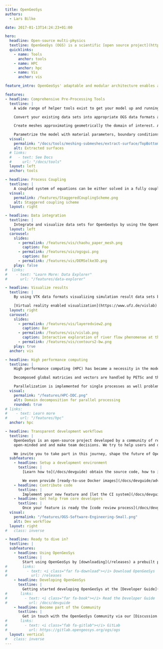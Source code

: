 ```yaml
---
title: OpenGeoSys
authors:
  - Lars Bilke

date: 2017-01-13T14:24:23+01:00

hero:
  headline: Open-source multi-physics
  textline: OpenGeoSys (OGS) is a scientific [open source project](https://gitlab.opengeosys.org/ogs/ogs) for the development of numerical methods for the simulation of thermo-hydro-mechanical-chemical (THMC) processes in porous and fractured media. Current version is OpenGeoSys-6 which is documented on this page. For information about OpenGeoSys-5, see [its dedicated section](/ogs-5). OGS has been successfully applied in the fields of regional, contaminant and coastal hydrology, fundamental and geothermal energy systems, geotechnical engineering, energy storage, CO2 sequestration/storage and Nuclear Waste Management and disposal.
  quicklinks:
    - name: Tools
      anchor: tools
    - name: HPC
      anchor: hpc
    - name: Vis
      anchor: vis

feature_intro: OpenGeoSys' adaptable and modular architecture enables a wide variety of use cases and flexible workflows. In the following we highlight some of its most important features.

features:
- headline: Comprehensive Pre-Processing Tools
  textline: |
    A wide range of helper tools exist to get your model up and running with OpenGeoSys.

    Convert your existing data sets into appropriate OGS data formats and structures.

    Create meshes approximating geometrically the domain of interest. Analyze mesh quality, cleanup the mesh or adding layers to it.

    Parametrize the model with material parameters, boundary conditions and source terms.
  visual:
    permalink: "/docs/tools/meshing-submeshes/extract-surface/TopBottomSideSurface.png"
    alt: Extracted surfaces
  # links:
  #   - text: See Docs
  #     url: "/docs/tools"
  layout: left
  anchor: tools

- headline: Process Coupling
  textline: |
    A coupled system of equations can be either solved in a fully coupled way of the monolithic method, or in the sequential manner of the staggered scheme. The monolithic scheme is applied for all coupled processes, while the staggered scheme are available for the coupled processes of themo-hydraulic, hydro-mechanical, and phase field mechanical problems.
  visual:
    permalink: /features/StaggeredCouplingScheme.png
    alt: Staggered coupling scheme
  layout: right

- headline: Data integration
  textline: |
    Integrate and visualize data sets for OpenGeoSys by using the OpenGeoSys Data Explorer. It provides functionality to visually assess the data and see possible artefacts, inconsistencies between data sets or missing information.
  layout: left
  carousel:
    slides:
      - permalink: /features/vis/chaohu_paper_mesh.png
        caption: Foo
      - permalink: /features/vis/ogsgui.png
        caption: Bar
      - permalink: /features/vis/DEMSelke3D.png
    play: false
#  links:
#    - text: "Learn More: Data Explorer"
#      url: "/features/data-explorer"

- headline: Visualize results
  textline: |
    By using VTK data formats visualizing simulation result data sets becomes an easy task. The de-facto standard software for scientific visualtions [ParaView](https://www.paraview.org) can be used to explore and analyze complex data in a visual way.

    [Virtual reality enabled visualization](https://www.ufz.de/vislab) brings your data onto the large screen for intuitive exploration and assessment.
  layout: right
  carousel:
    slides:
      - permalink: /features/vis/layeredview2.png
        caption: Bar
      - permalink: /features/vis/vislab.png
        caption: Interactive exploration of river flow phenomenae at the TESSIN VISLab of the Helmholtz Centre for Environmental Research – UFZ
      - permalink: /features/vis/contours2-bw.png
    play: true
  anchor: vis

- headline: High performance computing
  textline: |
    High performance computing (HPC) has became a necessity in the modelling of environmental and geotechnical problems for better characterization of the complexity of geo-systems as well as predicting their evolution in time. Parallel computing is the most efficient method in the high performance computing. In OGS, the parallalization of the finite element (FE) computation is based on the domain decomposition method (DDC).

    Decomposed global matricies and vectors are handled by PETSc and the system of linear equations are solved by the performant PETSc solver. PETSc builds upon the Message Passing Interface (MPI) suitable for a wide variety of parallel computing architectures.

    Parallelization is implemented for single processes as well problems with coupled processes which are using the same order of element for each process.
  visual:
    permalink: "/features/HPC-DDC.png"
    alt: Domain decomposition for parallel processing
    rounded: true
# links:
#    - text: Learn more
#      url: "/features/hpc"
  anchor: hpc

- headline: Transparent development workflows
  textline: |
    OpenGeoSys is an open-source project developed by a community of researchers. We try to be
    open-minded and and make team decisions. We try to help users and developers as best as we can.

    We invite you to take part in this journey, shape the future of OpenGeoSys together and happily welcome any contribution.
  subfeatures:
    - headline: Setup a development environment
      textline: |
        [Learn how to](/docs/devguide) obtain the source code, how to install required other software (e.g. compilers, code libraries), how to configure the software and how to generate the application binary.

        We even provide [ready-to-use Docker images](/docs/devguide/advanced/docker/#prebuilt-ogs-6-docker-images) to get you started in seconds.
    - headline: Contribute code
      textline: |
        Implement your new feature and [let the CI system](/docs/devguide/development-workflows/continuous-integration) run sophisticated tests automatically for you incorporating multiple computing platforms, a magnitude of software configurations and a whole array of CPU intensive complex test simulation runs.
    - headline: Get help from core developers
      textline: |
        Once your feature is ready the [code review process](/docs/devguide/development-workflows/code-reviews/) starts. A helpful [core developer](https://gitlab.opengeosys.org/ogs/ogs/-/graphs/master) checks the proposed change for general acceptance and may give hints for improvement (of e.g. the computational performance or the code structure). Once the iterative feedback loop between you, code reviewer(s) and the automated test system satisfies all aspects the proposed change is merged into the main development line.
  visual:
    permalink: "/features/OGS-Software-Engineering-Small.png"
    alt: Dev workflow
  layout: right
#   class: inverse

- headline: Ready to dive in?
  textline: |
  subfeatures:
    - headline: Using OpenGeoSys
      textline: |
        Start using OpenGeoSys by [downloading](/releases) a prebuilt package.
#       links:
#         - text: <i class="far fa-download"></i> Download OpenGeoSys
#           url: /releases
    - headline: Developing OpenGeoSys
      textline: |
        Getting started developing OpenGeoSys at the [Developer Guide](/docs/devguide).
#      links:
#        - text: <i class="far fa-book"></i> Read the Developer Guide
#          url: /docs/devguide
    - headline: Become part of the Community
      textline: |
        Get in touch with the OpenGeoSys Community via our [Discussion forum](https://discourse.opengeosys.org), [GitLab](https://gitlab.opengeosys.org/ogs/ogs) or by [email](mailto:info@opengeosys.org).
#      links:
#        - text: <i class="fab fa-gitlab"></i> GitLab
#          url: https://gitlab.opengeosys.org/ogs/ogs
  layout: vertical
#   class: inverse
---
```

